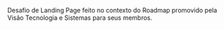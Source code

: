 Desafio de Landing Page feito no contexto do Roadmap promovido pela Visão Tecnologia e Sistemas para seus membros.
